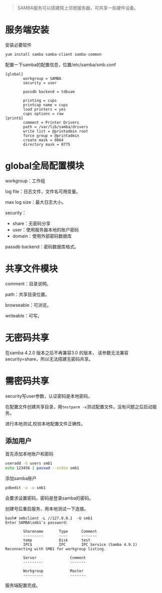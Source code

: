 > SAMBA服务可以搭建网上邻居服务器，可共享一些硬件设备。

# 服务端安装

安装必要软件

```bash
yum install samba samba-client samba-common
```

配置一下samba的配置信息，位置/etc/samba/smb.conf

```
[global]
        workgroup = SAMBA
        security = user

        passdb backend = tdbsam

        printing = cups
        printcap name = cups
        load printers = yes
        cups options = raw
[print$]
        comment = Printer Drivers
        path = /var/lib/samba/drivers
        write list = @printadmin root
        force group = @printadmin
        create mask = 0664
        directory mask = 0775
```

# global全局配置模块

workgroup：工作组

log file：日志文件，文件名可用变量。

max log size：最大日志大小。

security：

* share：无密码分享
* user：使用服务器本地的账户密码
* domain：使用外部密码数据库

passdb backend：密码数据库格式。

# 共享文件模块

comment：目录说明。

path：共享目录位置。

browseable：可浏览。

writeable：可写。

# 无密码共享

在samba 4.2.0 版本之后不再兼容3.0 的版本， 该参数无法兼容security=share，所以无法搭建无密码共享。

# 需密码共享

security写user参数，认证密码是本地密码，

在配置文件创建共享目录，用```testparm -v```测试配置文件。没有问题之后启动服务。

进行本地测试,校验本地配置文件正确性。

## 添加用户

首先添加本地账户和密码
```bash
useradd -G users smb1
echo 123456 | passwd --stdin smb1
```

添加samba账户

```bash
pdbedit -a -u smb1
```
会要求设置密码，密码是登录samba的密码。

创建号后重启服务，用本地测试一下连接。

```
bash# smbclient -L //127.0.0.1  -U smb1
Enter SAMBA\smb1's password:

        Sharename       Type      Comment
        ---------       ----      -------
        temp            Disk      test
        IPC$            IPC       IPC Service (Samba 4.9.1)
Reconnecting with SMB1 for workgroup listing.

        Server               Comment
        ---------            -------

        Workgroup            Master
        ---------            -------
```

服务端配置完成。

